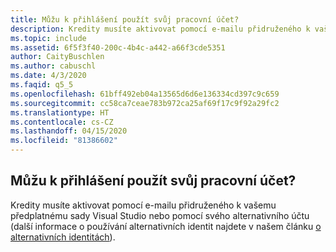 ```yaml
---
title: Můžu k přihlášení použít svůj pracovní účet?
description: Kredity musíte aktivovat pomocí e-mailu přidruženého k vašemu předplatnému sady Visual Studio nebo pomocí svého...
ms.topic: include
ms.assetid: 6f5f3f40-200c-4b4c-a442-a66f3cde5351
author: CaityBuschlen
ms.author: cabuschl
ms.date: 4/3/2020
ms.faqid: q5_5
ms.openlocfilehash: 61bff492eb04a13565d6d6e136334cd397c9c659
ms.sourcegitcommit: cc58ca7ceae783b972ca25af69f17c9f92a29fc2
ms.translationtype: HT
ms.contentlocale: cs-CZ
ms.lasthandoff: 04/15/2020
ms.locfileid: "81386602"
---
```

## <a name="can-i-use-my-work-account-to-sign-in"></a>Můžu k přihlášení použít svůj pracovní účet?

Kredity musíte aktivovat pomocí e-mailu přidruženého k vašemu předplatnému sady Visual Studio nebo pomocí svého alternativního účtu (další informace o používání alternativních identit najdete v našem článku [o alternativních identitách](https://docs.microsoft.com/visualstudio/subscriptions/vs-alternate-identity)).
